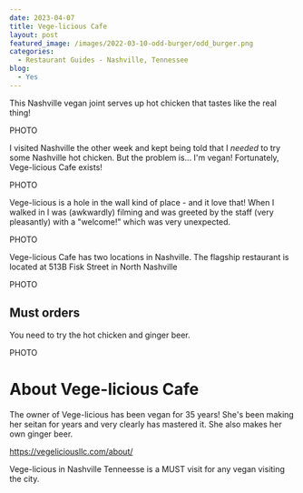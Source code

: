 ```yaml
---
date: 2023-04-07
title: Vege-licious Cafe
layout: post
featured_image: /images/2022-03-10-odd-burger/odd_burger.png
categories:
  - Restaurant Guides - Nashville, Tennessee
blog:
  - Yes
---
```


This Nashville vegan joint serves up hot chicken that tastes like the real thing!

PHOTO

I visited Nashville the other week and kept being told that I *needed* to try some Nashville hot chicken. But the problem is... I'm vegan! Fortunately, Vege-licious Cafe exists!

PHOTO


Vege-licious is a hole in the wall kind of place - and it love that! When I walked in I was (awkwardly) filming and was greeted by the staff (very pleasantly) with a "welcome!" which was very unexpected.

PHOTO

Vege-licious Cafe has two locations in Nashville. The flagship restaurant is located at 513B Fisk Street in North Nashville

PHOTO

## Must orders

You need to try the hot chicken and ginger beer.

PHOTO

# About Vege-licious Cafe

The owner of Vege-licious has been vegan for 35 years! She's been making her seitan for years and very clearly has mastered it. She also makes her own ginger beer.

https://vegeliciousllc.com/about/

Vege-licious in Nashville Tenneesse is a MUST visit for any vegan visiting the city.